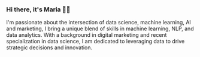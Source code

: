 ### Hi there, it's Maria 👩‍💻

<!--
**mirmachr/mirmachr** is a ✨ _special_ ✨ repository because its `README.md` (this file) appears on your GitHub profile.

Here are some ideas to get you started:

- 🔭 I’m currently working on ...
- 🌱 I’m currently learning ...
- 👯 I’m looking to collaborate on ...
- 🤔 I’m looking for help with ...
- 💬 Ask me about ...
- 📫 How to reach me: ...
- 😄 Pronouns: ...
- ⚡ Fun fact: ...
-->

I'm passionate about the intersection of data science, machine learning, AI and marketing, I bring a unique blend of skills in machine learning, NLP, and data analytics. With a background in digital marketing and recent specialization in data science, I am dedicated to leveraging data to drive strategic decisions and innovation. 
